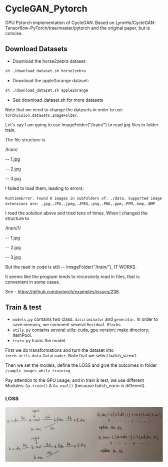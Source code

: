 # CycleGAN_Pytorch
GPU Pytorch implementation of CycleGAN.
Based on LynnHo/CycleGAN-Tensorflow-PyTorch/tree/master/pytorch and the original paper, but is concise.

## Download Datasets
- Download the horse2zebra dataset:
```bash
sh ./download_dataset.sh horse2zebra
```
- Download the apple2orange dataset:
```bash
sh ./download_dataset.sh apple2orange
```
- See download_dataset.sh for more datasets

Note that we need to change the datasets in order to use `torchvision.datasets.ImageFolder`. 

Let's say I am going to use ImageFolder("/train/") to read jpg files in folder train.

The file structure is

/train/

-- 1.jpg

-- 2.jpg

-- 3.jpg

I failed to load them, leading to errors:

`RuntimeError: Found 0 images in subfolders of: ./data. Supported image extensions are: .jpg,.JPG,.jpeg,.JPEG,.png,.PNG,.ppm,.PPM,.bmp,.BMP`


I read the solution above and tried tens of times. When I changed the structure to

/train/1/

-- 1.jpg

-- 2.jpg

-- 3.jpg

But the read in code is still -- ImageFolder("/train/"), IT WORKS.

It seems like the program tends to recursively read in files, that is convenient in some cases.

See - https://github.com/pytorch/examples/issues/236.

## Train & test
- `models.py` contains two class: `discriminator` and `generator`. In order to save memory, we comment several `Residual Block`s.
- `utils.py` contains several utils: cuda, gpu version; make directory; ItemPool.
- `train.py` trains the model.

First we do transformations and turn the dataset into `torch.utils.data.DataLoader`. Note that we select batch_size=1.

Then we set the models, define the LOSS and give the outcomes in folder `/sample_images_while_training`.

Pay attention to the GPU usage, and in train & test, we use different Modules:  `Ga.train()` & `Ga.eval()` (because batch_norm is different).

### LOSS
![](../../.././pics/cycle_gan_structure1.png)

